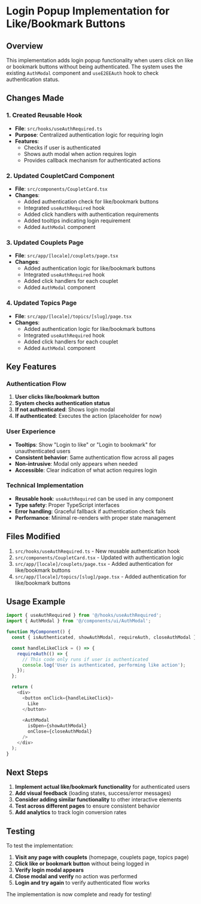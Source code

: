 # Login Popup Implementation for Like/Bookmark Buttons

## Overview
This implementation adds login popup functionality when users click on like or bookmark buttons without being authenticated. The system uses the existing `AuthModal` component and `useE2EEAuth` hook to check authentication status.

## Changes Made

### 1. Created Reusable Hook
- **File**: `src/hooks/useAuthRequired.ts`
- **Purpose**: Centralized authentication logic for requiring login
- **Features**:
  - Checks if user is authenticated
  - Shows auth modal when action requires login
  - Provides callback mechanism for authenticated actions

### 2. Updated CoupletCard Component
- **File**: `src/components/CoupletCard.tsx`
- **Changes**:
  - Added authentication check for like/bookmark buttons
  - Integrated `useAuthRequired` hook
  - Added click handlers with authentication requirements
  - Added tooltips indicating login requirement
  - Added `AuthModal` component

### 3. Updated Couplets Page
- **File**: `src/app/[locale]/couplets/page.tsx`
- **Changes**:
  - Added authentication logic for like/bookmark buttons
  - Integrated `useAuthRequired` hook
  - Added click handlers for each couplet
  - Added `AuthModal` component

### 4. Updated Topics Page
- **File**: `src/app/[locale]/topics/[slug]/page.tsx`
- **Changes**:
  - Added authentication logic for like/bookmark buttons
  - Integrated `useAuthRequired` hook
  - Added click handlers for each couplet
  - Added `AuthModal` component

## Key Features

### Authentication Flow
1. **User clicks like/bookmark button**
2. **System checks authentication status**
3. **If not authenticated**: Shows login modal
4. **If authenticated**: Executes the action (placeholder for now)

### User Experience
- **Tooltips**: Show "Login to like" or "Login to bookmark" for unauthenticated users
- **Consistent behavior**: Same authentication flow across all pages
- **Non-intrusive**: Modal only appears when needed
- **Accessible**: Clear indication of what action requires login

### Technical Implementation
- **Reusable hook**: `useAuthRequired` can be used in any component
- **Type safety**: Proper TypeScript interfaces
- **Error handling**: Graceful fallback if authentication check fails
- **Performance**: Minimal re-renders with proper state management

## Files Modified

1. `src/hooks/useAuthRequired.ts` - New reusable authentication hook
2. `src/components/CoupletCard.tsx` - Updated with authentication logic
3. `src/app/[locale]/couplets/page.tsx` - Added authentication for like/bookmark buttons
4. `src/app/[locale]/topics/[slug]/page.tsx` - Added authentication for like/bookmark buttons

## Usage Example

```typescript
import { useAuthRequired } from '@/hooks/useAuthRequired';
import { AuthModal } from '@/components/ui/AuthModal';

function MyComponent() {
  const { isAuthenticated, showAuthModal, requireAuth, closeAuthModal } = useAuthRequired();

  const handleLikeClick = () => {
    requireAuth(() => {
      // This code only runs if user is authenticated
      console.log('User is authenticated, performing like action');
    });
  };

  return (
    <div>
      <button onClick={handleLikeClick}>
        Like
      </button>
      
      <AuthModal 
        isOpen={showAuthModal} 
        onClose={closeAuthModal} 
      />
    </div>
  );
}
```

## Next Steps

1. **Implement actual like/bookmark functionality** for authenticated users
2. **Add visual feedback** (loading states, success/error messages)
3. **Consider adding similar functionality** to other interactive elements
4. **Test across different pages** to ensure consistent behavior
5. **Add analytics** to track login conversion rates

## Testing

To test the implementation:

1. **Visit any page with couplets** (homepage, couplets page, topics page)
2. **Click like or bookmark button** without being logged in
3. **Verify login modal appears**
4. **Close modal and verify** no action was performed
5. **Login and try again** to verify authenticated flow works

The implementation is now complete and ready for testing!
